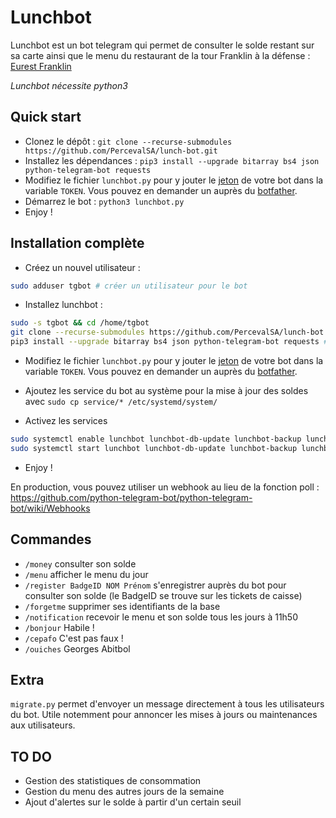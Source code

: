 # Lunchbot

Lunchbot est un bot telegram qui permet de consulter le solde restant sur sa 
carte ainsi que le menu du restaurant de la tour Franklin à la défense :
[Eurest Franklin](http://www.tourfranklin.eurest.fr/home.aspx)

*Lunchbot nécessite python3*

## Quick start

* Clonez le dépôt : `git clone --recurse-submodules https://github.com/PercevalSA/lunch-bot.git`
* Installez les dépendances : `pip3 install --upgrade bitarray bs4 json python-telegram-bot requests`
* Modifiez le fichier `lunchbot.py` pour y jouter le
[jeton](https://core.telegram.org/bots/api#authorizing-your-bot)
de votre bot dans la variable `TOKEN`. Vous pouvez en demander un auprès du
[botfather](http://telegram.me/botfather).
* Démarrez le bot : `python3 lunchbot.py`
* Enjoy !

## Installation complète

* Créez un nouvel utilisateur :
```bash
sudo adduser tgbot # créer un utilisateur pour le bot
```

* Installez lunchbot :
```bash
sudo -s tgbot && cd /home/tgbot
git clone --recurse-submodules https://github.com/PercevalSA/lunch-bot.git # clone le dépôt
pip3 install --upgrade bitarray bs4 json python-telegram-bot requests # installe les dépendances
```

* Modifiez le fichier `lunchbot.py` pour y jouter le
[jeton](https://core.telegram.org/bots/api#authorizing-your-bot)
de votre bot dans la variable `TOKEN`. Vous pouvez en demander un auprès du
[botfather](http://telegram.me/botfather).

* Ajoutez les service du bot au système pour la mise à jour des soldes avec
`sudo cp service/* /etc/systemd/system/`

* Activez les services
```bash
sudo systemctl enable lunchbot lunchbot-db-update lunchbot-backup lunchbot-notify
sudo systemctl start lunchbot lunchbot-db-update lunchbot-backup lunchbot-notify
```

* Enjoy !

En production, vous pouvez utiliser un webhook au lieu de la fonction poll :
https://github.com/python-telegram-bot/python-telegram-bot/wiki/Webhooks

## Commandes

* `/money` consulter son solde
* `/menu` afficher le menu du jour
* `/register BadgeID NOM Prénom` s'enregistrer auprès du bot pour consulter
son solde (le BadgeID se trouve sur les tickets de caisse)
* `/forgetme` supprimer ses identifiants de la base
* `/notification` recevoir le menu et son solde tous les jours à 11h50
* `/bonjour` Habile !
* `/cepafo` C'est pas faux !
* `/ouiches` Georges Abitbol

## Extra

`migrate.py` permet d'envoyer un message directement à tous les utilisateurs du bot.
Utile notemment pour annoncer les mises à jours ou maintenances aux utilisateurs.

## TO DO

* Gestion des statistiques de consommation
* Gestion du menu des autres jours de la semaine
* Ajout d'alertes sur le solde à partir d'un certain seuil
